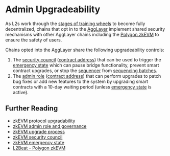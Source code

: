 # Admin Upgradeability

As L2s work through the [stages of training wheels](https://medium.com/l2beat/introducing-stages-a-framework-to-evaluate-rollups-maturity-d290bb22befe) to become fully decentralized, chains that opt in to the [AggLayer](https://docs.polygon.technology/cdk/glossary/#agglayer-v1-al1) implement shared security mechanisms with other AggLayer chains including the [Polygon zkEVM](https://docs.polygon.technology/zkEVM/architecture/protocol/upgradability/) to ensure the safety of users.

Chains opted into the AggLayer share the following upgradeability controls:

1. The [security council](https://docs.polygon.technology/zkEVM/architecture/protocol/security-council/) ([contract address](https://etherscan.io/address/0x37c58Dfa7BF0A165C5AAEdDf3e2EdB475ac6Dcb6)) that can be used to trigger the [emergency state](https://docs.polygon.technology/zkEVM/architecture/protocol/malfunction-resistance/emergency-state/) which can pause bridge functionality, prevent smart contract upgrades, or stop the [sequencer](./architecture.md#sequencer) from [sequencing batches](./transaction-lifecycle.md#sequenced).
2. The [admin role](https://docs.polygon.technology/zkEVM/architecture/protocol/admin-role/) ([contract address](https://etherscan.io/address/0x242daE44F5d8fb54B198D03a94dA45B5a4413e21)) that can perform upgrades to patch bug fixes or add new features to the system by upgrading smart contracts with a 10-day waiting period (unless [emergency state](https://docs.polygon.technology/zkEVM/architecture/protocol/malfunction-resistance/emergency-state/) is active).

## Further Reading

- [zkEVM protocol upgradability](https://docs.polygon.technology/zkEVM/architecture/protocol/upgradability/)
- [zkEVM admin role and governance](https://docs.polygon.technology/zkEVM/architecture/protocol/admin-role/)
- [zkEVM upgrade process](https://docs.polygon.technology/zkEVM/architecture/protocol/upgrade-process/)
- [zkEVM security council](https://docs.polygon.technology/zkEVM/architecture/protocol/security-council/)
- [zkEVM emergency state](https://docs.polygon.technology/zkEVM/architecture/protocol/malfunction-resistance/emergency-state/)
- [L2Beat - Polygon zkEVM](https://l2beat.com/scaling/projects/polygonzkevm?selectedChart=activity)

